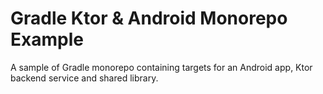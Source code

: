 # Gradle Ktor & Android Monorepo Example

A sample of Gradle monorepo containing targets for an Android app, 
Ktor backend service and shared library.
